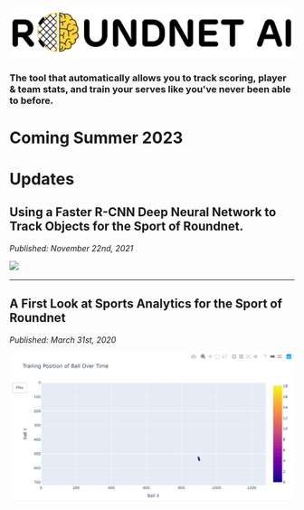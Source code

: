 ![Roundnet AI Horizontal Logo](/img/logos/Roundnet%20AI%20Logo_Horz_Blk.png)

### The tool that automatically allows you to track scoring, player & team stats, and train your serves like you've never been able to before.

# Coming Summer 2023

# Updates

## Using a Faster R-CNN Deep Neural Network to Track Objects for the Sport of Roundnet.

*Published: November 22nd, 2021*

<a href="assets/html/version_two.html">
    <img src = "img/v2-faster_r-cnn/IMG_1895_Trim_tracked.gif" width="700"/>
</a>

---

## A First Look at Sports Analytics for the Sport of Roundnet

*Published: March 31st, 2020*

<a href="assets/html/version_one.html">
    <img src = "img/v1-open-cv/spike_1-plotly.gif" width="700"/>
</a>